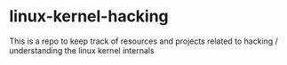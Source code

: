 # linux-kernel-hacking
This is a repo to keep track of resources and projects related to hacking / understanding the linux kernel internals

